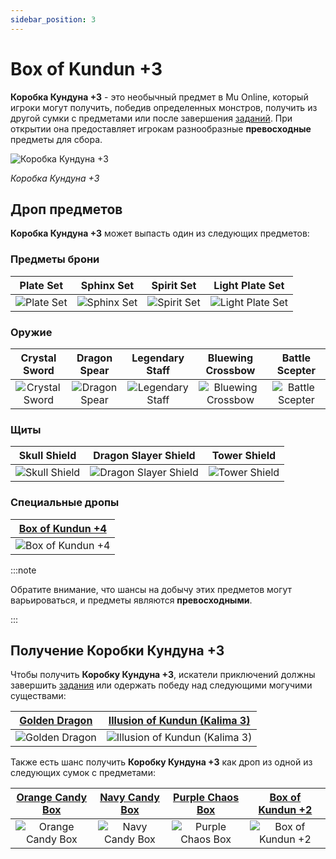 ```yaml
---
sidebar_position: 3
---
```


# Box of Kundun +3

**Коробка Кундуна +3** - это необычный предмет в Mu Online, который игроки могут получить, победив определенных монстров, получить из другой сумки с предметами или после завершения [заданий](/gameplay-systems/quest-system). При открытии она предоставляет игрокам разнообразные **превосходные** предметы для сбора.

![Коробка Кундуна +3](/img/items/item-bags/bok-3.png)

_Коробка Кундуна +3_

## Дроп предметов

**Коробка Кундуна +3** может выпасть один из следующих предметов:

### Предметы брони

|                  Plate Set                   |                   Sphinx Set                   |                   Spirit Set                   |                     Light Plate Set                      |
| :------------------------------------------: | :--------------------------------------------: | :--------------------------------------------: | :------------------------------------------------------: |
| ![Plate Set](/img/items/armors/dk/scale.png) | ![Sphinx Set](/img/items/armors/dw/sphinx.png) | ![Spirit Set](/img/items/armors/fe/spirit.png) | ![Light Plate Set](/img/items/armors/dl/light-plate.png) |

### Оружие

|                     Crystal Sword                     |                    Dragon Spear                     |                      Legendary Staff                      |                      Bluewing Crossbow                      |                      Battle Scepter                       |
| :---------------------------------------------------: | :-------------------------------------------------: | :-------------------------------------------------------: | :---------------------------------------------------------: | :-------------------------------------------------------: |
| ![Crystal Sword](/img/items/swords/crystal-sword.png) | ![Dragon Spear](/img/items/spears/dragon-spear.png) | ![Legendary Staff](/img/items/staffs/legendary-staff.png) | ![Bluewing Crossbow](/img/items/bows/bluewing-crossbow.png) | ![Battle Scepter](/img/items/scepters/battle-scepter.png) |

### Щиты

|                     Skull Shield                     |                         Dragon Slayer Shield                         |                     Tower Shield                     |
| :--------------------------------------------------: | :------------------------------------------------------------------: | :--------------------------------------------------: |
| ![Skull Shield](/img/items/shields/skull-shield.png) | ![Dragon Slayer Shield](/img/items/shields/dragon-slayer-shield.png) | ![Tower Shield](/img/items/shields/tower-shield.png) |

### Специальные дропы

| [Box of Kundun +4](/items/item-bags/exc/box-of-kundun/bok-4) |
| :----------------------------------------------------------: |
|     ![Box of Kundun +4](/img/items/item-bags/bok-4.png)      |

:::note

Обратите внимание, что шансы на добычу этих предметов могут варьироваться, и предметы являются **превосходными**.

:::

## Получение Коробки Кундуна +3

Чтобы получить **Коробку Кундуна +3**, искатели приключений должны завершить [задания](/gameplay-systems/quest-system) или одержать победу над следующими могучими существами:

| [Golden Dragon](/special-monsters/invasions/golden-dragon) | [Illusion of Kundun (Kalima 3)](/special-monsters/mini-bosses/illusion-of-kundun) |
| :--------------------------------------------------------: | :-------------------------------------------------------------------------------: |
| ![Golden Dragon](/img/monsters/special/golden/dragon.jpg)  |   ![Illusion of Kundun (Kalima 3)](/img/monsters/kalima/illusion-of-kundun.jpg)   |

Также есть шанс получить **Коробку Кундуна +3** как дроп из одной из следующих сумок с предметами:

|   [Orange Candy Box](/items/item-bags/misc/orange-candy-box)   |   [Navy Candy Box](/items/item-bags/misc/navy-candy-box)   |   [Purple Chaos Box](/items/item-bags/misc/purple-chaos-box)   | [Box of Kundun +2](/items/item-bags/exc/box-of-kundun/bok-2) |
| :------------------------------------------------------------: | :--------------------------------------------------------: | :------------------------------------------------------------: | :----------------------------------------------------------: |
| ![Orange Candy Box](/img/items/item-bags/orange-candy-box.png) | ![Navy Candy Box](/img/items/item-bags/navy-candy-box.png) | ![Purple Chaos Box](/img/items/item-bags/purple-chaos-box.png) |     ![Box of Kundun +2](/img/items/item-bags/bok-2.png)      |
